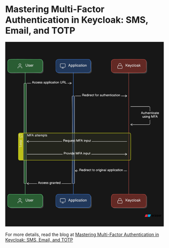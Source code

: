 # Mastering Multi-Factor Authentication in Keycloak: SMS, Email, and TOTP

![Flow Chart](image.png)

For more details, read the blog at [Mastering Multi-Factor Authentication in Keycloak: SMS, Email, and TOTP](https://medium.com/@shreyasmk.mathur/mastering-multi-factor-authentication-in-keycloak-sms-email-and-totp-setup-guide-957305b92be1)
